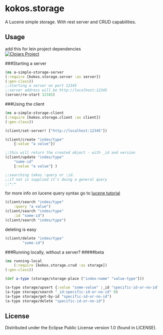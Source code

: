# kokos.storage

A Lucene simple storage. With rest server and CRUD capabilities.

## Usage

add this for lein project dependencies  
[![Clojars Project](https://img.shields.io/clojars/v/org.clojars.kokos/storage.svg)](https://clojars.org/org.clojars.kokos/storage)


###Starting a server
```clojure
(ns a-simple-storage-server
(:require [kokos.storage.server :as server])
(:gen-class))
;;starting a server on port 12345
;;server address will be http://localhost:12345
(server/re-start 12345)
```
###Using the client
```clojure
(ns a-simple-storage-client
(:require [kokos.storage.client :as client])
(:gen-class))

(client/set-server! ["http://localhost:12345"])

(client/create "index/type" 
	{:value "a value"})

;;this will return the created object - with _id and version
(client/update "index/type" 
	"some-id"
	{:value "a value"} )

;;searching takes :query or :id. 
;;if not is supplied it's doing a general query
;;*:*
```

for more info on lucene query syntax
go to  [lucene tutorial](http://www.lucenetutorial.com/lucene-query-syntax.html)

```clojure
(client/search "index/type" 
	:query "a value")
(client/search "index/type" 
	:id "some-id")
(client/search "index/type")

```
deleting is easy

```clojure
(client/delete "index/type" 
		"some-id")

```

###Running locally, without a server?
#####beta
```clojure
(ns running-local
	(:require [kokos.storage.crud :as storage])
(:gen-class))

(def a-type (storage/storage-place ["index-name" "value-type"]))

(a-type storage/upsert {:value "some-value" :_id "specific-id-or-no-id"})
(a-type storage/search "_id:specific-id-or-no-id" 0)
(a-type storage/get-by-id "specific-id-or-no-id")
(a-type storage/delete "specific-id-or-no-id")

```



## License

Distributed under the Eclipse Public License version 1.0 (found in LICENSE).
